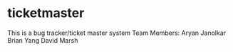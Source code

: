 # ticketmaster
This is a bug tracker/ticket master system
Team Members:
Aryan Janolkar
Brian Yang
David Marsh
